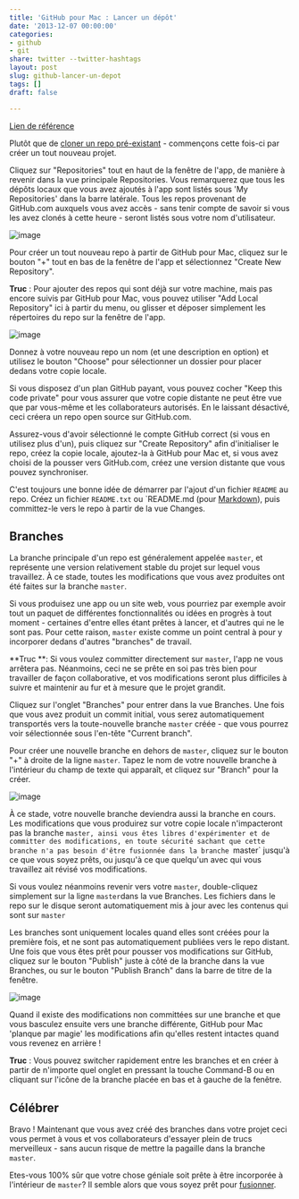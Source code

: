 ```yaml
---
title: 'GitHub pour Mac : Lancer un dépôt'
date: '2013-12-07 00:00:00'
categories:
- github
- git
share: twitter --twitter-hashtags
layout: post
slug: github-lancer-un-depot
tags: []
draft: false

---
```

[Lien de référence](https://help.github.com/articles/branching-out)

Plutôt que de [cloner un repo pré-existant](/2013/12/06/github-pour-mac-travailler-avec-des-repos/) - commençons cette fois-ci par créer un tout nouveau projet.

Cliquez sur "Repositories" tout en haut de la fenêtre de l'app, de manière à revenir dans la vue principale Repositories. Vous remarquerez que tous les dépôts locaux que vous avez ajoutés à l'app sont listés sous 'My Repositories' dans la barre latérale. Tous les repos provenant de GitHub.com auxquels vous avez accès - sans tenir compte de savoir si vous les avez clonés à cette heure - seront listés sous votre nom d'utilisateur.

![image](https://github-images.s3.amazonaws.com/mac/repository/un-cloned-repos.jpg "Une liste de repos non clonés")

Pour créer un tout nouveau repo à partir de GitHub pour Mac, cliquez sur le bouton "+" tout en bas de la fenêtre de l'app et sélectionnez "Create New Repository".

**Truc** : Pour ajouter des repos qui sont déjà sur votre machine, mais pas encore suivis par GitHub pour Mac, vous pouvez utiliser "Add Local Repository" ici à partir du menu, ou glisser et déposer simplement les répertoires du repo sur la fenêtre de l'app.

![image](https://github-images.s3.amazonaws.com/mac/repository/create-and-add.jpg "Bouton ajouter et créer")

Donnez à votre nouveau repo un nom (et une description en option) et utilisez le bouton "Choose" pour sélectionner un dossier pour placer dedans votre copie locale.

Si vous disposez d'un plan GitHub payant, vous pouvez cocher "Keep this code private" pour vous assurer que votre copie distante ne peut être vue que par vous-même et les collaborateurs autorisés. En le laissant désactivé, ceci créera un repo open source sur GitHub.com.

Assurez-vous d'avoir sélectionné le compte GitHub correct (si vous en utilisez plus d'un), puis cliquez sur  "Create Repository" afin d'initialiser le repo, créez la copie locale, ajoutez-la à GitHub pour Mac et, si vous avez choisi de la pousser vers GitHub.com, créez une version distante que vous pouvez synchroniser.

C'est toujours une bonne idée de démarrer par l'ajout d'un fichier `README` au repo. Créez un fichier  `README.txt` ou `README.md (pour [Markdown](2013/12/22/markdow-avenir-ecriture/)), puis committez-le vers le repo à partir de la vue Changes.

## Branches

La branche principale d'un repo est généralement appelée `master`, et représente une version relativement stable du projet sur lequel vous travaillez. À ce stade, toutes les modifications que vous avez produites ont été faites sur la branche `master`.

Si vous produisez une app ou un site web, vous pourriez par exemple avoir tout un paquet de différentes fonctionnalités ou idées en progrès à tout moment - certaines d'entre elles étant prêtes à lancer, et d'autres qui ne le sont pas. Pour cette raison, `master` existe comme un point central à pour y incorporer dedans d'autres "branches" de travail.

**Truc **: Si vous voulez committer directement sur `master`, l'app ne vous arrêtera pas. Néanmoins, ceci ne se prête en soi pas très bien pour travailler de façon collaborative, et vos modifications seront plus difficiles à suivre et maintenir au fur et à mesure que le projet grandit.

Cliquez sur l'onglet "Branches" pour entrer dans la vue Branches. Une fois que vous avez produit un commit initial, vous serez automatiquement transportés vers la toute-nouvelle branche `master` créée - que vous pourrez voir sélectionnée sous l'en-tête "Current branch".

Pour créer une nouvelle branche en dehors de `master`, cliquez sur le bouton "+" à droite de la ligne `master`. Tapez le nom de votre nouvelle branche à l'intérieur du champ de texte qui apparaît, et cliquez sur  "Branch" pour la créer.

![image](2013/12/22/markdow-avenir-ecriture/ "Photo de la nouvelle branche")

À ce stade, votre nouvelle branche deviendra aussi la branche en cours. Les modifications que vous produirez sur votre copie locale n'impacteront pas la branche `master, ainsi vous êtes libres d'expérimenter et de committer des modifications, en toute sécurité sachant que cette branche n'a pas besoin d'être fusionnée dans la branche `master` jusqu'à ce que vous soyez prêts, ou jusqu'à ce que quelqu'un avec qui vous travaillez ait révisé vos modifications.

Si vous voulez néanmoins revenir vers votre `master`, double-cliquez simplement sur la ligne `master`dans la vue Branches. Les fichiers dans le repo sur le disque seront automatiquement mis à jour avec les contenus qui sont sur `master`

Les branches sont uniquement locales quand elles sont créées pour la première fois, et ne sont pas automatiquement publiées vers le repo distant. Une fois que vous êtes prêt pour pousser vos modifications sur GitHub, cliquez sur le bouton "Publish" juste à côté de la branche dans la vue Branches, ou sur le bouton "Publish Branch" dans la barre de titre de la fenêtre.

![image](https://github-images.s3.amazonaws.com/mac/branch/publish-branch.jpg "Le bouton publish branch")

Quand il existe des modifications non committées sur une branche et que vous basculez ensuite vers une branche différente, GitHub pour Mac 'planque par magie' les modifications afin qu'elles restent intactes quand vous revenez en arrière ! 

**Truc** : Vous pouvez switcher rapidement entre les branches et en créer à partir de n'importe quel onglet en pressant la touche Command-B ou en cliquant sur l'icône de la branche placée en bas et à gauche de la fenêtre.

## Célébrer 

Bravo ! Maintenant que vous avez créé des branches dans votre projet ceci vous permet à vous et vos collaborateurs d'essayer plein de trucs merveilleux - sans aucun risque de mettre la pagaille dans la branche `master`.

Etes-vous 100% sûr que votre chose géniale soit prête à être incorporée à l'intérieur de `master`? Il semble alors que vous soyez prêt pour [fusionner](/2013/12/07/github-fusion-branches/).
